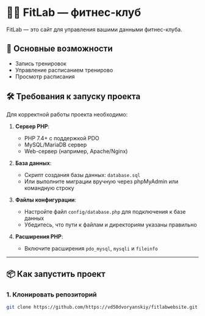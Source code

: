 # 🏋️‍♂️ FitLab —  фитнес-клуб

FitLab — это сайт для управления вашими данными фитнес-клуба.

## 🚀 Основные возможности
- Запись тренировок 
- Управление расписанием тренирово
- Просмотр расписания
  

## 🛠 Требования к запуску проекта
Для корректной работы проекта необходимо:

1. **Сервер PHP**:
   - PHP 7.4+ с поддержкой PDO
   - MySQL/MariaDB сервер
   - Web-сервер (например, Apache/Nginx)

2. **База данных**:
   - Скрипт создания базы данных: `database.sql`
   - Или выполните миграции вручную через phpMyAdmin или командную строку

3. **Файлы конфигурации**:
   - Настройте файл `config/database.php` для подключения к базе данных
   - Убедитесь, что пути к файлам и директориям указаны правильно

4. **Расширения PHP**:
   - Включите расширения `pdo_mysql`, `mysqli` и `fileinfo`


---

## 📦 Как запустить проект

### 1. Клонировать репозиторий
```bash
git clone https://github.com/https://vd50dvoryanskiy/fitlabwebsite.git.git 
